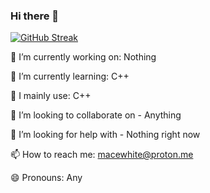 ### Hi there 👋

[![GitHub Streak](https://streak-stats.demolab.com?user=MaceWhite&theme=dark&hide_border=true)](https://git.io/streak-stats)
  
 🔭 I’m currently working on: Nothing
 
 🌱 I’m currently learning: C++
 
 🧠 I mainly use: C++
 
 👯 I’m looking to collaborate on - Anything
 
 🤔 I’m looking for help with - Nothing right now
 
 📫 How to reach me: macewhite@proton.me
 
 😄 Pronouns: Any

